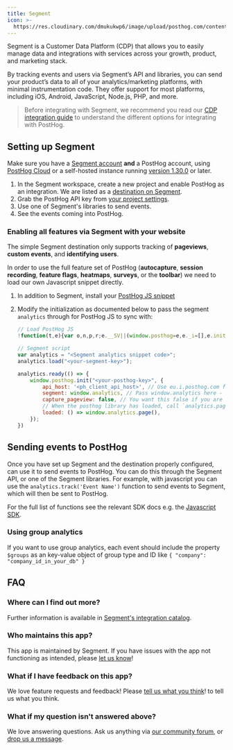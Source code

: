 ```yaml
---
title: Segment
icon: >-
  https://res.cloudinary.com/dmukukwp6/image/upload/posthog.com/contents/images/docs/integrate/frameworks/segment.svg
---
```


Segment is a Customer Data Platform (CDP) that allows you to easily manage data and integrations with services across your growth, product, and marketing stack. 

By tracking events and users via Segment’s API and libraries, you can send your product’s data to all of your analytics/marketing platforms, with minimal instrumentation code. They offer support for most platforms, including iOS, Android, JavaScript, Node.js, PHP, and more.

> Before integrating with Segment, we recommend you read our [CDP integration guide](/docs/integrate/cdp) to understand the different options for integrating with PostHog.

## Setting up Segment

Make sure you have a [Segment account](https://segment.com/docs/#getting-started) **and** a PostHog account, using [PostHog Cloud](https://us.posthog.com/signup) or a self-hosted instance running [version 1.30.0](/blog/the-posthog-array-1-30-0) or later.

1. In the Segment workspace, create a new project and enable PostHog as an integration. We are listed as a [destination on Segment](https://segment.com/docs/connections/destinations/catalog/posthog/).
2. Grab the PostHog API key from [your project settings](https://us.posthog.com/settings/project).
3. Use one of Segment's libraries to send events.
4. See the events coming into PostHog.

### Enabling all features via Segment with your website

The simple Segment destination only supports tracking of **pageviews**, **custom events**, and **identifying users**.

In order to use the full feature set of PostHog (**autocapture**, **session recording**, **feature flags**, **heatmaps**, **surveys**, or the **toolbar**) we need to load our own Javascript snippet directly.

1. In addition to Segment, install your [PostHog JS snippet](/docs/integrate/client/js#installation)
2. Modify the initialization as documented below to pass the segment `analytics` through for PostHog JS to sync with:

    ```js
    // Load PostHog JS
    !function(t,e){var o,n,p,r;e.__SV||(window.posthog=e,e._i=[],e.init=function(i,s,a){function g(t,e){var o=e.split(".");2==o.length&&(t=t[o[0]],e=o[1]),t[e]=function(){t.push([e].concat(Array.prototype.slice.call(arguments,0)))}}(p=t.createElement("script")).type="text/javascript",p.async=!0,p.src=s.api_host+"/static/array.js",(r=t.getElementsByTagName("script")[0]).parentNode.insertBefore(p,r);var u=e;for(void 0!==a?u=e[a]=[]:a="posthog",u.people=u.people||[],u.toString=function(t){var e="posthog";return"posthog"!==a&&(e+="."+a),t||(e+=" (stub)"),e},u.people.toString=function(){return u.toString(1)+".people (stub)"},o="capture identify alias people.set people.set_once set_config register register_once unregister opt_out_capturing has_opted_out_capturing opt_in_capturing reset isFeatureEnabled onFeatureFlags getFeatureFlag getFeatureFlagPayload reloadFeatureFlags group updateEarlyAccessFeatureEnrollment getEarlyAccessFeatures getActiveMatchingSurveys getSurveys getNextSurveyStep".split(" "),n=0;n<o.length;n++)g(u,o[n]);e._i.push([i,s,a])},e.__SV=1)}(document,window.posthog||[]);

    // Segment script
    var analytics = "<Segment analytics snippet code>"; 
    analytics.load("<your-segment-key>");

    analytics.ready(() => {
        window.posthog.init("<your-posthog-key>", {
            api_host: '<ph_client_api_host>', // Use eu.i.posthog.com for EU instances
            segment: window.analytics, // Pass window.analytics here - NOTE: `window.` is important
            capture_pageview: false, // You want this false if you are going to use segment's `analytics.page()` for pageviews
            // When the posthog library has loaded, call `analytics.page()` explicitly.
            loaded: () => window.analytics.page(),
        });
    })
    ```


## Sending events to PostHog

Once you have set up Segment and the destination properly configured, can use it to send events to PostHog. You can do this through the Segment API, or one of the Segment libraries. For example, with javascript you can use the `analytics.track('Event Name')` function to send events to Segment, which will then be sent to PostHog.

For the full list of functions see the relevant SDK docs e.g. the [Javascript SDK](https://segment.com/docs/connections/sources/catalog/libraries/website/javascript/).

### Using group analytics

If you want to use group analytics, each event should include the property `$groups` as an key-value object of group type and ID like `{ "company": "company_id_in_your_db" }`

## FAQ

### Where can I find out more?

Further information is available in [Segment's integration catalog](https://segment.com/catalog/integrations/posthog/).

### Who maintains this app?

This app is maintained by Segment. If you have issues with the app not functioning as intended, please [let us know](http://app.posthog.com/home#supportModal)!

### What if I have feedback on this app?

We love feature requests and feedback! Please [tell us what you think](http://app.posthog.com/home#supportModal)! to tell us what you think.

### What if my question isn't answered above?

We love answering questions. Ask us anything via [our community forum](/questions), or [drop us a message](http://app.posthog.com/home#supportModal). 
